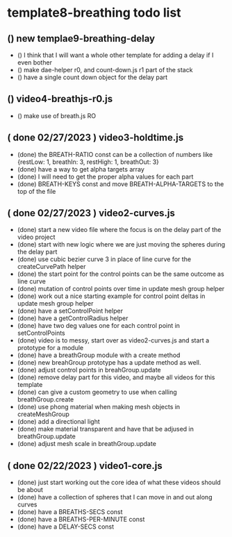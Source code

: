 # template8-breathing todo list

## () new templae9-breathing-delay
* () I think that I will want a whole other template for adding a delay if I even bother
* () make dae-helper r0, and count-down.js r1 part of the stack
* () have a single count down object for the delay part

## () video4-breathjs-r0.js
* () make use of breath.js RO

## ( done 02/27/2023 ) video3-holdtime.js
* (done) the BREATH-RATIO const can be a collection of numbers like {restLow: 1, breathIn: 3, restHigh: 1, breathOut: 3}
* (done) have a way to get alpha targets array
* (done) I will need to get the proper alpha values for each part
* (done) BREATH-KEYS const and move BREATH-ALPHA-TARGETS to the top of the file

## ( done 02/27/2023 ) video2-curves.js
* (done) start a new video file where the focus is on the delay part of the video project
* (done) start with new logic where we are just moving the spheres during the delay part
* (done) use cubic bezier curve 3 in place of line curve for the createCurvePath helper
* (done) the start point for the control points can be the same outcome as line curve
* (done) mutation of control points over time in update mesh group helper
* (done) work out a nice starting example for control point deltas in update mesh group helper
* (done) have a setControlPoint helper
* (done) have a getControlRadius helper
* (done) have two deg values one for each control point in setControlPoints
* (done) video is to messy, start over as video2-curves.js and start a prototype for a module
* (done) have a breathGroup module with a create method
* (done) new breahGroup prototype has a update method as well.
* (done) adjust control points in breahGroup.update
* (done) remove delay part for this video, and maybe all videos for this template
* (done) can give a custom geometry to use when calling breathGroup.create
* (done) use phong material when making mesh objects in createMeshGroup
* (done) add a directional light
* (done) make material transparent and have that be adjused in breathGroup.update
* (done) adjust mesh scale in breathGroup.update

## ( done 02/22/2023 ) video1-core.js
* (done) just start working out the core idea of what these videos should be about
* (done) have a collection of spheres that I can move in and out along curves
* (done) have a BREATHS-SECS const
* (done) have a BREATHS-PER-MINUTE const
* (done) have a DELAY-SECS const
